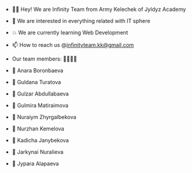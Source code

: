 - 🤩👋 Hey! We are Infinity Team from Army Kelechek of Jyldyz Academy
- 👀 We are interested in everything related with IT sphere
- 💥 We are currently learning Web Development
- 📫 How to reach us @infinityteam.kk@gmail.com
- Our team members: 👱🏾‍♀️👨

- 🙋 Anara Boronbaeva
- 🙋 Guldana Turatova
- 🙋 Gulzar Abdullabaeva
- 💁 Gulmira Matiraimova
- 💁 Nuraiym Zhyrgalbekova
- 💁 Nurzhan Kemelova
- 🙋 Kadicha Janybekova 
- 🙋 Jarkynai Nuralieva
- 🙋 Jypara Alapaeva

<!---
Infinity-2021/Infinity-2021 is a ✨ special ✨ repository because its `README.md` (this file) appears on your GitHub profile.
You can click the Preview link to take a look at your changes.
--->

